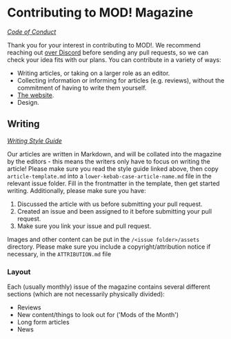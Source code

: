 # Contributing to MOD! Magazine

_[Code of Conduct](https://github.com/MOD-Magazine/MOD-Magazine/blob/main/CODE-OF-CONDUCT.md)_

Thank you for your interest in contributing to MOD!. We recommend reaching out
[over Discord](https://discord.gg/mNQhSt6xY2) before sending any pull requests,
so we can check your idea fits with our plans. You can contribute in a variety
of ways:

- Writing articles, or taking on a larger role as an editor.
- Collecting information or informing for articles (e.g. reviews), without the
  commitment of having to write them yourself.
- [The website](https://github.com/MOD-Magazine/mod-magazine.github.io).
- Design.

## Writing

_[Writing Style Guide](https://github.com/MOD-Magazine/MOD-Magazine/blob/main/WRITING-STYLE-GUIDE.md)_

Our articles are written in Markdown, and will be collated into the magazine by
the editors - this means the writers only have to focus on writing the article!
Please make sure you read the style guide linked above, then copy
`article-template.md` into a `lower-kebab-case-article-name.md` file in the
relevant issue folder. Fill in the frontmatter in the template, then get started
writing. Additionally, please make sure you have:

1. Discussed the article with us before submitting your pull request.
2. Created an issue and been assigned to it before submitting your pull request.
3. Make sure you link your issue and pull request.

Images and other content can be put in the `/<issue folder>/assets` directory.
Please make sure you include a copyright/attribution notice if necessary, in the
`ATTRIBUTION.md` file

### Layout

Each (usually monthly) issue of the magazine contains several different sections
(which are not necessarily physically divided):

- Reviews
- New content/things to look out for ('Mods of the Month')
- Long form articles
- News
